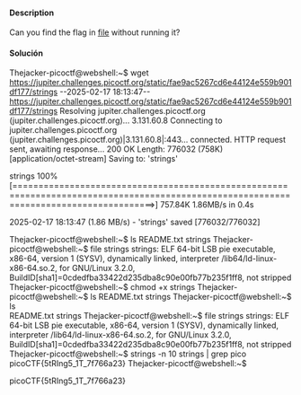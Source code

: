 #### Description

Can you find the flag in [file](https://jupiter.challenges.picoctf.org/static/fae9ac5267cd6e44124e559b901df177/strings) without running it?

#### Solución 

Thejacker-picoctf@webshell:~$ wget https://jupiter.challenges.picoctf.org/static/fae9ac5267cd6e44124e559b901df177/strings
--2025-02-17 18:13:47--  https://jupiter.challenges.picoctf.org/static/fae9ac5267cd6e44124e559b901df177/strings
Resolving jupiter.challenges.picoctf.org (jupiter.challenges.picoctf.org)... 3.131.60.8
Connecting to jupiter.challenges.picoctf.org (jupiter.challenges.picoctf.org)|3.131.60.8|:443... connected.
HTTP request sent, awaiting response... 200 OK
Length: 776032 (758K) [application/octet-stream]
Saving to: 'strings'

strings                                                    100%[=======================================================================================================================================>] 757.84K  1.86MB/s    in 0.4s    

2025-02-17 18:13:47 (1.86 MB/s) - 'strings' saved [776032/776032]

Thejacker-picoctf@webshell:~$ ls
README.txt  strings
Thejacker-picoctf@webshell:~$ file strings
strings: ELF 64-bit LSB pie executable, x86-64, version 1 (SYSV), dynamically linked, interpreter /lib64/ld-linux-x86-64.so.2, for GNU/Linux 3.2.0, BuildID[sha1]=0cdedfba33422d235dba8c90e00fb77b235f1ff8, not stripped
Thejacker-picoctf@webshell:~$ chmod +x strings
Thejacker-picoctf@webshell:~$ ls 
README.txt  strings
Thejacker-picoctf@webshell:~$ ls    
README.txt  strings
Thejacker-picoctf@webshell:~$ file strings
strings: ELF 64-bit LSB pie executable, x86-64, version 1 (SYSV), dynamically linked, interpreter /lib64/ld-linux-x86-64.so.2, for GNU/Linux 3.2.0, BuildID[sha1]=0cdedfba33422d235dba8c90e00fb77b235f1ff8, not stripped
Thejacker-picoctf@webshell:~$ strings -n 10 strings | grep pico 
picoCTF{5tRIng5_1T_7f766a23}
Thejacker-picoctf@webshell:~$ 


picoCTF{5tRIng5_1T_7f766a23}
